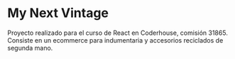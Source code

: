 # My Next Vintage

Proyecto realizado para el curso de React en Coderhouse, comisión 31865. Consiste en un ecommerce para indumentaria y accesorios reciclados de segunda mano.